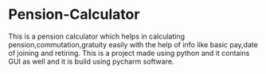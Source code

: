 # Pension-Calculator
This is a pension calculator which helps in calculating pension,commutation,gratuity easily with the help of info like basic pay,date of joining and retiring.
This is a project made using python and it contains GUI as well and it is build using pycharm software.
